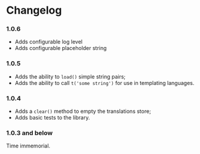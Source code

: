 # Changelog

### 1.0.6

-   Adds configurable log level
-   Adds configurable placeholder string

### 1.0.5

-   Adds the ability to `load()` simple string pairs;
-   Adds the ability to call `t('some string')` for use in templating languages.

### 1.0.4

-   Adds a `clear()` method to empty the translations store;
-   Adds basic tests to the library.

### 1.0.3 and below

Time immemorial.
